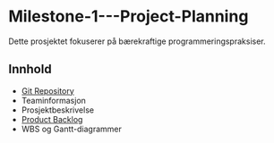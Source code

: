 # Milestone-1---Project-Planning

Dette prosjektet fokuserer på bærekraftige programmeringspraksiser.

## Innhold
- [Git Repository](https://github.com/orgs/Project-X-PRO1000/projects/2/views/1)  
- Teaminformasjon
- Prosjektbeskrivelse
- [Product Backlog](https://github.com/orgs/Project-X-PRO1000/projects/2/views/1)  
- WBS og Gantt-diagrammer
  

